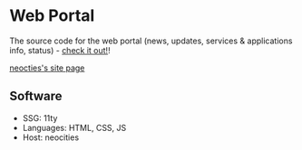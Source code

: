 # Web Portal

The source code for the web portal (news, updates, services & applications info, status) - [check it out!](https://surfscape.neocities.org)!

[neocties's site page](https://neocities.org/site/surfscape)

## Software

- SSG: 11ty
- Languages: HTML, CSS, JS
- Host: neocities
